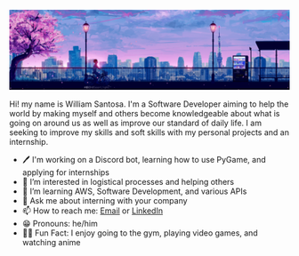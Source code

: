 ![My Profile Banner](Documents/Misc/Banner.png "Anime Banner")

Hi! my name is William Santosa. I'm a Software Developer aiming to help the world by making myself and others become knowledgeable about what is going on around us as well as improve our standard of daily life. I am seeking to improve my skills and soft skills with my personal projects and an internship.
 
- 🖊️ I'm working on a Discord bot, learning how to use PyGame, and applying for internships
- 👀 I’m interested in logistical processes and helping others
- 🌱 I’m learning AWS, Software Development, and various APIs
- 💬 Ask me about interning with your company
- 📫 How to reach me: [Email](mailto:williamwsantosa@gmail.com) or [LinkedIn](https://www.linkedin.com/in/williamsantosa/)
- 😁 Pronouns: he/him
- 💪🏼 Fun Fact: I enjoy going to the gym, playing video games, and watching anime
